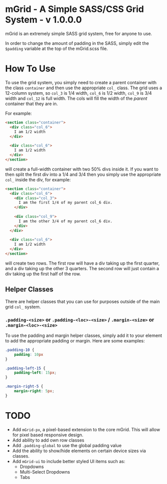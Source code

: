 # mGrid - A Simple SASS/CSS Grid System - v 1.0.0.0

mGrid is an extremely simple SASS grid system, free for anyone to use.

In order to change the amount of padding in the SASS, simply edit the `$padding` variable at the top of the mGrid.scss file.

# How To Use

To use the grid system, you simply need to create a parent container with the class `container` and then use the appropriate `col_` class. The grid uses a 12-column system, so `col_3` is 1/4 width, `col_6` is 1/2 width, `col_9` is 3/4 width and `col_12` is full width. The cols will fill the width of the *parent* container that they are in.

For example:

``` HTML
<section class="container">
  <div class="col_6">
    I am 1/2 width
  </div>
  
  <div class="col_6">
    I am 1/2 width
  </div>
</section>
```
will create a full-width container with two 50% divs inside it. If you want to then split the first div into a 1/4 and 3/4 then you simply use the appropriate `col_` inside the div, for example:

``` HTML
<section class="container">
  <div class="col_6">
    <div class="col_3">
      I am the first 1/4 of my parent col_6 div.
    </div>
    
    <div class="col_9">
      I am the other 3/4 of my parent col_6 div.
    </div>
  </div>
  
  <div class="col_6">
    I am 1/2 width
  </div>
</section>
```
will create two rows. The first row will have a div taking up the first quarter, and a div taking up the other 3 quarters. The second row will just contain a div taking up the first half of the row.

## Helper Classes
There are helper classes that you can use for purposes outside of the main grid `col_` system.

### `.padding-<size>` or `.padding-<loc>-<size>` / `.margin-<size>` or `.margin-<loc>-<size>`
To use the padding and margin helper classes, simply add it to your element to add the appropriate padding or margin. Here are some examples:

``` CSS
.padding-10 {
	padding: 10px
}

.padding-left-15 {
	padding-left: 15px;
}

.margin-right-5 {
	margin-right: 5px;
}
```

# TODO
- Add `mGrid-px`, a pixel-based extension to the core mGrid. This will allow for pixel based responsive design.
- Add ability to add own row classes
- Add `.padding-global` to use the global padding value
- Add the ability to show/hide elements on certain device sizes via classes.
- Add `mGrid-ui` to include better styled UI items such as:
  - Dropdowns
  - Multi-Select Dropdowns
  - Tabs
